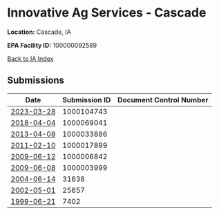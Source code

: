 # Innovative Ag Services - Cascade

**Location:** Cascade, IA

**EPA Facility ID:** 100000092589

[Back to IA Index](../../index.md)

## Submissions

| Date | Submission ID | Document Control Number |
|------|--------------|-------------------------|
| [2023-03-28](submissions/1000104743.md) | 1000104743 |  |
| [2018-04-04](submissions/1000069041.md) | 1000069041 |  |
| [2013-04-08](submissions/1000033886.md) | 1000033886 |  |
| [2011-02-10](submissions/1000017899.md) | 1000017899 |  |
| [2009-06-12](submissions/1000006842.md) | 1000006842 |  |
| [2009-06-08](submissions/1000003999.md) | 1000003999 |  |
| [2004-06-14](submissions/31638.md) | 31638 |  |
| [2002-05-01](submissions/25657.md) | 25657 |  |
| [1999-06-21](submissions/7402.md) | 7402 |  |
